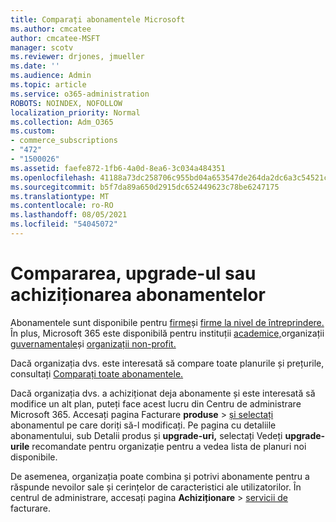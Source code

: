```yaml
---
title: Comparați abonamentele Microsoft
ms.author: cmcatee
author: cmcatee-MSFT
manager: scotv
ms.reviewer: drjones, jmueller
ms.date: ''
ms.audience: Admin
ms.topic: article
ms.service: o365-administration
ROBOTS: NOINDEX, NOFOLLOW
localization_priority: Normal
ms.collection: Adm_O365
ms.custom:
- commerce_subscriptions
- "472"
- "1500026"
ms.assetid: faefe872-1fb6-4a0d-8ea6-3c034a484351
ms.openlocfilehash: 41188a73dc258706c955bd04a653547de264da2dc6a3c54521cddf82c254972a
ms.sourcegitcommit: b5f7da89a650d2915dc652449623c78be6247175
ms.translationtype: MT
ms.contentlocale: ro-RO
ms.lasthandoff: 08/05/2021
ms.locfileid: "54045072"
---
```

# <a name="compare-upgrade-or-purchase-subscriptions"></a>Compararea, upgrade-ul sau achiziționarea abonamentelor
  
Abonamentele sunt disponibile pentru [firme](https://www.microsoft.com/microsoft-365/business/compare-all-microsoft-365-business-products?tab=2&rtc=1)și [firme la nivel de întreprindere.](https://www.microsoft.com/microsoft-365/enterprise/compare-office-365-plans?rtc=1) În plus, Microsoft 365 este disponibilă pentru instituții [academice,](https://www.microsoft.com/microsoft-365/academic/compare-office-365-education-plans?rtc=1&activetab=tab%3aprimaryr1)organizații [guvernamentale](https://www.microsoft.com/microsoft-365/government/compare-office-365-government-plans?rtc=1)și [organizații non-profit.](https://www.microsoft.com/microsoft-365/nonprofit/office-365-nonprofit-plans-and-pricing?&rtc=1&activetab=tab%3aprimaryr1)
  
Dacă organizația dvs. este interesată să compare toate planurile și prețurile, consultați [Comparați toate abonamentele.](https://www.microsoft.com/microsoft-365/enterprise/compare-office-365-plans?rtc=1)
  
Dacă organizația dvs. a achiziționat deja abonamente și este interesată să modifice un alt plan, puteți face acest lucru din Centru de administrare Microsoft 365. Accesați pagina Facturare **produse** \> [și selectați](https://go.microsoft.com/fwlink/p/?linkid=842054) abonamentul pe care doriți să-l modificați. Pe pagina cu detaliile abonamentului, sub Detalii produs și **upgrade-uri,** selectați Vedeți **upgrade-urile** recomandate pentru organizație pentru a vedea lista de planuri noi disponibile.
  
De asemenea, organizația poate combina și potrivi abonamente pentru a răspunde nevoilor sale și cerințelor de caracteristici ale utilizatorilor. În centrul de administrare, accesați pagina **Achiziționare** \> [servicii de](https://go.microsoft.com/fwlink/p/?linkid=868433) facturare. 